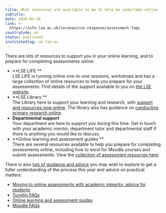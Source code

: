 ```yaml
---
title: What resources are available to me to help me undertake online learning and assessment?
subtitle: 
date: 2020-04-30
link: >-
  https://info.lse.ac.uk/coronavirus-response/assessment-faqs
countryCode: uk
status: published
instituteSlug: uk-lse.ac
---
```

There are lots of resources to support you in your online learning, and to prepare for completing assessments online.  

  * **LSE LIFE  **  
LSE LIFE is running online one-to-one sessions, workshops and has a large collection of online resources to help you prepare for your assessments. Find details of the support available to you on [the LSE website](https://info.lse.ac.uk/current-students/lse-life/LIFE-goes-on). 
  * **LSE Library  **  
The Library here to support your learning and research, with [support and resources now online](http://www.lse.ac.uk/library/using-the-library/coronavirus-and-library-services). The library also has guidance on [conducting primary research online](https://moodle.lse.ac.uk/pluginfile.php/1568838/mod_resource/content/3/Doing_Online_Research_Projects_Guide_For_LSE_UG_TPG_Students_Final.pdf). 
  * **Departmental support**  
Your department are here to support you during this time. Get in touch with your academic mentor, department tutor and departmental staff if there is anything you would like to discuss.
  * **Online learning and assessment guides  **  
There are several resources available to help you prepare for completing assessments online, including how to enrol for Moodle courses and submit assessments. View the [collection of assessment resources here](https://lse.atlassian.net/wiki/spaces/OLGFS/pages/262832393/Student+guidance+for+Supported+Learning+Online).



There is also [lots of guidance and advice](/coronavirus-response/advice-for-students "Advice for students") you may wish to explore to get a fuller understanding of the process this year and advice on practical matters: 

  * [Moving to online assessments with academic integrity: advice for students](http://londonschoolofeconomicscommunications.newsweaver.com/flyer/lbbo8v03yjr19ej6ba2m6p/external?email=true&a=6&p=5063401&t=301729) 
  * [Turnitin FAQs ](http://londonschoolofeconomicscommunications.newsweaver.com/flyer/3vbiw411irj19ej6ba2m6p/external?email=true&a=6&p=5063401&t=301729)
  * [Online learning and assessment guides](http://londonschoolofeconomicscommunications.newsweaver.com/flyer/ld82eoew6d819ej6ba2m6p/external?email=true&a=6&p=5063401&t=301729)
  * [Moodle FAQs](http://londonschoolofeconomicscommunications.newsweaver.com/flyer/1cyuldjbev619ej6ba2m6p/external?email=true&a=6&p=5063401&t=301729)


